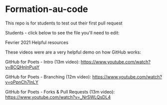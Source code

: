 # Formation-au-code

This repo is for students to test out their first pull request

Students - click below to see the file you'll need to edit:

Fevrier 2021
Helpful resources

These videos were are a very helpful demo on how GitHub works:

GitHub for Poets - Intro (13m video): https://www.youtube.com/watch?v=BCQHnlnPusY

GitHub for Poets - Branching (12m video): https://www.youtube.com/watch?v=oPpnCh7InLY

GitHub for Poets - Forks & Pull Requests (13m video): https://www.youtube.com/watch?v=_NrSWLQsDL4
